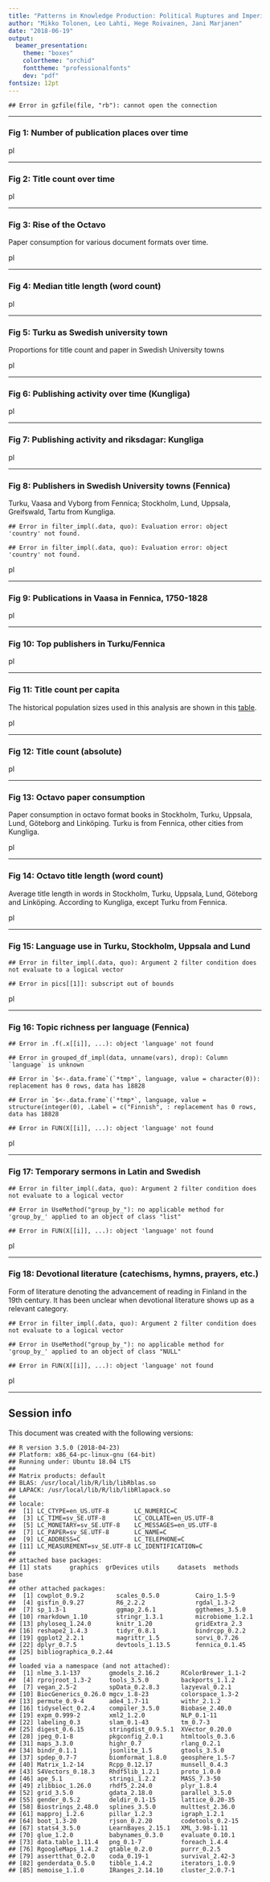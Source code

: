 ```yaml
---
title: "Patterns in Knowledge Production: Political Ruptures and Imperial Dynamics Shaping Public Discourse in Sweden and Finland, 1640–1828"
author: "Mikko Tolonen, Leo Lahti, Hege Roivainen, Jani Marjanen"
date: "2018-06-19"
output: 
  beamer_presentation:
    theme: "boxes"
    colortheme: "orchid"
    fonttheme: "professionalfonts"
    dev: "pdf"
fontsize: 12pt
---
```






```
## Error in gzfile(file, "rb"): cannot open the connection
```

---


### Fig 1: Number of publication places over time

<img src="20170201_manuscript/Figure_1-1.eps" title="plot of chunk Figure_1" alt="plot of chunk Figure_1" width="17cm" />

---


### Fig 2: Title count over time

<img src="20170201_manuscript/Figure_2-1.eps" title="plot of chunk Figure_2" alt="plot of chunk Figure_2" width="17cm" />

---

### Fig 3: Rise of the Octavo

Paper consumption for various document formats over time.



<img src="20170201_manuscript/Figure_3-1.eps" title="plot of chunk Figure_3" alt="plot of chunk Figure_3" width="17cm" />



---


### Fig 4: Median title length (word count)

<img src="20170201_manuscript/Figure_4-1.eps" title="plot of chunk Figure_4" alt="plot of chunk Figure_4" width="17cm" />

---


### Fig 5: Turku as Swedish university town

Proportions for title count and paper in Swedish University towns
 


<img src="20170201_manuscript/Figure_5-1.eps" title="plot of chunk Figure_5" alt="plot of chunk Figure_5" width="17cm" />

---

### Fig 6: Publishing activity over time (Kungliga)

<img src="20170201_manuscript/Figure_6-1.eps" title="plot of chunk Figure_6" alt="plot of chunk Figure_6" width="17cm" />

---


### Fig 7: Publishing activity and riksdagar: Kungliga

<img src="20170201_manuscript/Figure_7-1.eps" title="plot of chunk Figure_7" alt="plot of chunk Figure_7" width="17cm" />

---


### Fig 8: Publishers in Swedish University towns (Fennica)

Turku, Vaasa and Vyborg from Fennica; Stockholm, Lund, Uppsala, Greifswald, Tartu from Kungliga.


```
## Error in filter_impl(.data, quo): Evaluation error: object 'country' not found.
```

```
## Error in filter_impl(.data, quo): Evaluation error: object 'country' not found.
```

<img src="20170201_manuscript/Figure_8-1.eps" title="plot of chunk Figure_8" alt="plot of chunk Figure_8" width="17cm" />

---



### Fig 9: Publications in Vaasa in Fennica, 1750-1828


<img src="20170201_manuscript/Figure_9-1.eps" title="plot of chunk Figure_9" alt="plot of chunk Figure_9" width="17cm" />


---


### Fig 10: Top publishers in Turku/Fennica

<img src="20170201_manuscript/Figure_10-1.eps" title="plot of chunk Figure_10" alt="plot of chunk Figure_10" width="17cm" />

---



### Fig 11: Title count per capita

The historical population sizes used in this analysis are shown in this [table](https://github.com/COMHIS/bibliographica/blob/master/inst/extdata/population_sizes_in_cities.csv).

<img src="20170201_manuscript/Figure_11-1.eps" title="plot of chunk Figure_11" alt="plot of chunk Figure_11" width="17cm" />

---



### Fig 12: Title count (absolute)

<img src="20170201_manuscript/Figure_12-1.eps" title="plot of chunk Figure_12" alt="plot of chunk Figure_12" width="17cm" />

---




### Fig 13: Octavo paper consumption

Paper consumption in octavo format books in Stockholm, Turku, Uppsala,
Lund, Göteborg and Linköping. Turku is from Fennica, other cities from
Kungliga.

<img src="20170201_manuscript/Figure_13-1.eps" title="plot of chunk Figure_13" alt="plot of chunk Figure_13" width="17cm" />


---


### Fig 14: Octavo title length (word count)

Average title length in words in Stockholm, Turku, Uppsala, Lund, Göteborg and Linköping. According to Kungliga, except Turku from Fennica. 

<img src="20170201_manuscript/Figure_14-1.eps" title="plot of chunk Figure_14" alt="plot of chunk Figure_14" width="17cm" />

---


### Fig 15: Language use in Turku, Stockholm, Uppsala and Lund


```
## Error in filter_impl(.data, quo): Argument 2 filter condition does not evaluate to a logical vector
```

```
## Error in pics[[1]]: subscript out of bounds
```


<img src="20170201_manuscript/Figure_15-1.eps" title="plot of chunk Figure_15" alt="plot of chunk Figure_15" width="17cm" />

---


### Fig 16: Topic richness per language (Fennica)


```
## Error in .f(.x[[i]], ...): object 'language' not found
```

```
## Error in grouped_df_impl(data, unname(vars), drop): Column `language` is unknown
```

```
## Error in `$<-.data.frame`(`*tmp*`, language, value = character(0)): replacement has 0 rows, data has 18828
```

```
## Error in `$<-.data.frame`(`*tmp*`, language, value = structure(integer(0), .Label = c("Finnish", : replacement has 0 rows, data has 18828
```

```
## Error in FUN(X[[i]], ...): object 'language' not found
```

<img src="20170201_manuscript/Figure_16-1.eps" title="plot of chunk Figure_16" alt="plot of chunk Figure_16" width="17cm" />

---


### Fig 17: Temporary sermons in Latin and Swedish


```
## Error in filter_impl(.data, quo): Argument 2 filter condition does not evaluate to a logical vector
```

```
## Error in UseMethod("group_by_"): no applicable method for 'group_by_' applied to an object of class "list"
```

```
## Error in FUN(X[[i]], ...): object 'language' not found
```

<img src="20170201_manuscript/Figure_17-1.eps" title="plot of chunk Figure_17" alt="plot of chunk Figure_17" width="17cm" />

---


### Fig 18: Devotional literature (catechisms, hymns, prayers, etc.) 

Form of literature denoting the advancement of reading in Finland in the 19th century. It has been unclear when devotional literature  shows up as a relevant category.


```
## Error in filter_impl(.data, quo): Argument 2 filter condition does not evaluate to a logical vector
```

```
## Error in UseMethod("group_by_"): no applicable method for 'group_by_' applied to an object of class "NULL"
```

```
## Error in FUN(X[[i]], ...): object 'language' not found
```

<img src="20170201_manuscript/Figure_18-1.eps" title="plot of chunk Figure_18" alt="plot of chunk Figure_18" width="17cm" />

---



## Session info

This document was created with the following versions:


```
## R version 3.5.0 (2018-04-23)
## Platform: x86_64-pc-linux-gnu (64-bit)
## Running under: Ubuntu 18.04 LTS
## 
## Matrix products: default
## BLAS: /usr/local/lib/R/lib/libRblas.so
## LAPACK: /usr/local/lib/R/lib/libRlapack.so
## 
## locale:
##  [1] LC_CTYPE=en_US.UTF-8       LC_NUMERIC=C              
##  [3] LC_TIME=sv_SE.UTF-8        LC_COLLATE=en_US.UTF-8    
##  [5] LC_MONETARY=sv_SE.UTF-8    LC_MESSAGES=en_US.UTF-8   
##  [7] LC_PAPER=sv_SE.UTF-8       LC_NAME=C                 
##  [9] LC_ADDRESS=C               LC_TELEPHONE=C            
## [11] LC_MEASUREMENT=sv_SE.UTF-8 LC_IDENTIFICATION=C       
## 
## attached base packages:
## [1] stats     graphics  grDevices utils     datasets  methods   base     
## 
## other attached packages:
##  [1] cowplot_0.9.2         scales_0.5.0          Cairo_1.5-9          
##  [4] gisfin_0.9.27         R6_2.2.2              rgdal_1.3-2          
##  [7] sp_1.3-1              ggmap_2.6.1           ggthemes_3.5.0       
## [10] rmarkdown_1.10        stringr_1.3.1         microbiome_1.2.1     
## [13] phyloseq_1.24.0       knitr_1.20            gridExtra_2.3        
## [16] reshape2_1.4.3        tidyr_0.8.1           bindrcpp_0.2.2       
## [19] ggplot2_2.2.1         magrittr_1.5          sorvi_0.7.26         
## [22] dplyr_0.7.5           devtools_1.13.5       fennica_0.1.45       
## [25] bibliographica_0.2.44
## 
## loaded via a namespace (and not attached):
##  [1] nlme_3.1-137        gmodels_2.16.2      RColorBrewer_1.1-2 
##  [4] rprojroot_1.3-2     tools_3.5.0         backports_1.1.2    
##  [7] vegan_2.5-2         spData_0.2.8.3      lazyeval_0.2.1     
## [10] BiocGenerics_0.26.0 mgcv_1.8-23         colorspace_1.3-2   
## [13] permute_0.9-4       ade4_1.7-11         withr_2.1.2        
## [16] tidyselect_0.2.4    compiler_3.5.0      Biobase_2.40.0     
## [19] expm_0.999-2        xml2_1.2.0          NLP_0.1-11         
## [22] labeling_0.3        slam_0.1-43         tm_0.7-3           
## [25] digest_0.6.15       stringdist_0.9.5.1  XVector_0.20.0     
## [28] jpeg_0.1-8          pkgconfig_2.0.1     htmltools_0.3.6    
## [31] maps_3.3.0          highr_0.7           rlang_0.2.1        
## [34] bindr_0.1.1         jsonlite_1.5        gtools_3.5.0       
## [37] spdep_0.7-7         biomformat_1.8.0    geosphere_1.5-7    
## [40] Matrix_1.2-14       Rcpp_0.12.17        munsell_0.4.3      
## [43] S4Vectors_0.18.3    Rhdf5lib_1.2.1      proto_1.0.0        
## [46] ape_5.1             stringi_1.2.2       MASS_7.3-50        
## [49] zlibbioc_1.26.0     rhdf5_2.24.0        plyr_1.8.4         
## [52] grid_3.5.0          gdata_2.18.0        parallel_3.5.0     
## [55] gender_0.5.2        deldir_0.1-15       lattice_0.20-35    
## [58] Biostrings_2.48.0   splines_3.5.0       multtest_2.36.0    
## [61] mapproj_1.2.6       pillar_1.2.3        igraph_1.2.1       
## [64] boot_1.3-20         rjson_0.2.20        codetools_0.2-15   
## [67] stats4_3.5.0        LearnBayes_2.15.1   XML_3.98-1.11      
## [70] glue_1.2.0          babynames_0.3.0     evaluate_0.10.1    
## [73] data.table_1.11.4   png_0.1-7           foreach_1.4.4      
## [76] RgoogleMaps_1.4.2   gtable_0.2.0        purrr_0.2.5        
## [79] assertthat_0.2.0    coda_0.19-1         survival_2.42-3    
## [82] genderdata_0.5.0    tibble_1.4.2        iterators_1.0.9    
## [85] memoise_1.1.0       IRanges_2.14.10     cluster_2.0.7-1
```






